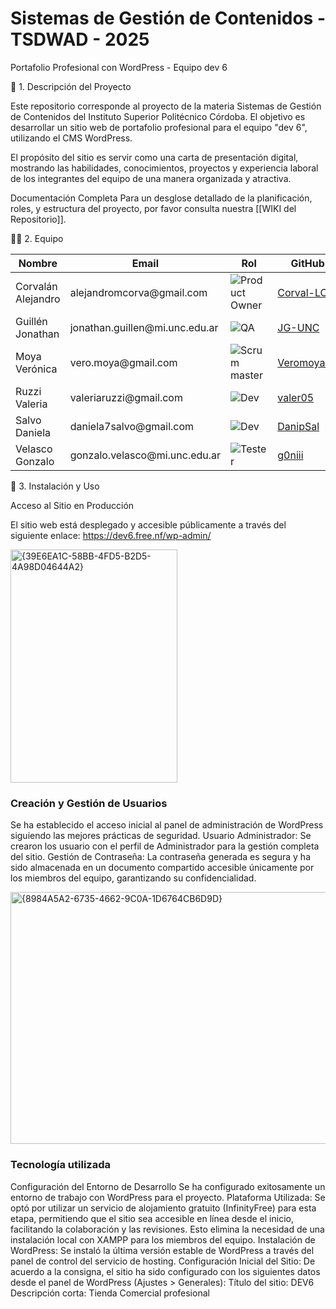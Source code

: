 # Sistemas de Gestión de Contenidos - TSDWAD - 2025

Portafolio Profesional con WordPress - Equipo dev 6

📜 1. Descripción del Proyecto

Este repositorio corresponde al proyecto de la materia Sistemas de Gestión de Contenidos del Instituto Superior Politécnico Córdoba. El objetivo es desarrollar un sitio web de portafolio profesional para el equipo "dev 6", utilizando el CMS WordPress.

El propósito del sitio es servir como una carta de presentación digital, mostrando las habilidades, conocimientos, proyectos y experiencia laboral de los integrantes del equipo de una manera organizada y atractiva.

Documentación Completa
Para un desglose detallado de la planificación, roles, y estructura del proyecto, por favor consulta nuestra [[WIKI del Repositorio]].

👨‍💻 2. Equipo

<table>
  <thead>
    <tr>
      <th>Nombre</th>
      <th>Email</th>
      <th>Rol</th>
      <th>GitHub</th>
    </tr>
  </thead>
  <tbody>
    <tr>
      <td>Corvalán Alejandro</td>
      <td>alejandromcorva@gmail.com</td>
      <td><img src="https://img.shields.io/badge/Product%20Owner-4B0082?style=for-the-badge" alt="Product Owner" /></td>
      <td><a href="https://github.com/Corval-LC">Corval-LC</a></td>
    </tr>
    <tr>
      <td>Guillén Jonathan</td>
      <td>jonathan.guillen@mi.unc.edu.ar</td>
      <td><img src="https://img.shields.io/badge/QA-DC143C?style=for-the-badge" alt="QA" /></td>
      <td><a href="https://github.com/JG-UNC">JG-UNC</a></td>
    </tr>
    <tr>
      <td>Moya Verónica</td>
      <td>vero.moya@gmail.com</td>
      <td><img src="https://img.shields.io/badge/Scrum%20master-2E8B57?style=for-the-badge" alt="Scrum master" /></td>
      <td><a href="https://github.com/Veromoya95">Veromoya95</a></td>
    </tr>
    <tr>
      <td>Ruzzi Valeria</td>
      <td>valeriaruzzi@gmail.com</td>
      <td><img src="https://img.shields.io/badge/Dev-DAA520?style=for-the-badge" alt="Dev" /></td>
      <td><a href="https://github.com/valer05">valer05</a></td>
    </tr>
    <tr>
      <td>Salvo Daniela</td>
      <td>daniela7salvo@gmail.com</td>
      <td><img src="https://img.shields.io/badge/Dev-DAA520?style=for-the-badge" alt="Dev" /></td>
      <td><a href="https://github.com/DanipSal">DanipSal</a></td>
    </tr>
    <tr>
      <td>Velasco Gonzalo</td>
      <td>gonzalo.velasco@mi.unc.edu.ar</td>
      <td><img src="https://img.shields.io/badge/Tester-4682B4?style=for-the-badge" alt="Tester" /></td>
      <td><a href="https://github.com/g0niii">g0niii</a></td>
    </tr>
  </tbody>
</table>

🚀 3. Instalación y Uso

Acceso al Sitio en Producción

El sitio web está desplegado y accesible públicamente a través del siguiente enlace:
https://dev6.free.nf/wp-admin/

<img width="267" height="373" alt="{39E6EA1C-58BB-4FD5-B2D5-4A98D04644A2}" src="https://github.com/user-attachments/assets/b809469a-b57d-47fb-9b6d-85ba65f3a5e0" />

### Creación y Gestión de Usuarios
Se ha establecido el acceso inicial al panel de administración de WordPress siguiendo las mejores prácticas de seguridad.
Usuario Administrador: Se crearon los usuario con el perfil de Administrador para la gestión completa del sitio. 
Gestión de Contraseña: La contraseña generada es segura y ha sido almacenada en un documento compartido accesible únicamente por los miembros del equipo, garantizando su confidencialidad.

<img width="980" height="403" alt="{8984A5A2-6735-4662-9C0A-1D6764CB6D9D}" src="https://github.com/user-attachments/assets/152a7ca6-b83a-4e59-8257-052e1158a870" />


### Tecnología utilizada
Configuración del Entorno de Desarrollo
Se ha configurado exitosamente un entorno de trabajo con WordPress para el proyecto.
Plataforma Utilizada: Se optó por utilizar un servicio de alojamiento gratuito (InfinityFree) para esta etapa, permitiendo que el sitio sea accesible en línea desde el inicio, facilitando la colaboración y las revisiones. Esto elimina la necesidad de una instalación local con XAMPP para los miembros del equipo.
Instalación de WordPress: Se instaló la última versión estable de WordPress a través del panel de control del servicio de hosting.
Configuración Inicial del Sitio: De acuerdo a la consigna, el sitio ha sido configurado con los siguientes datos desde el panel de WordPress (Ajustes > Generales):
Título del sitio: DEV6
Descripción corta: Tienda Comercial profesional




